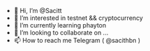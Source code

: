 - 👋 Hi, I’m @Sacitt
- 👀 I’m interested in testnet && cryptocurrency
- 🌱 I’m currently learning phayton
- 💞️ I’m looking to collaborate on ...
- 📫 How to reach me Telegram ( @sacithbn )

<!---
Sacitt/Sacitt is a ✨ special ✨ repository because its `README.md` (this file) appears on your GitHub profile.
You can click the Preview link to take a look at your changes.
--->
